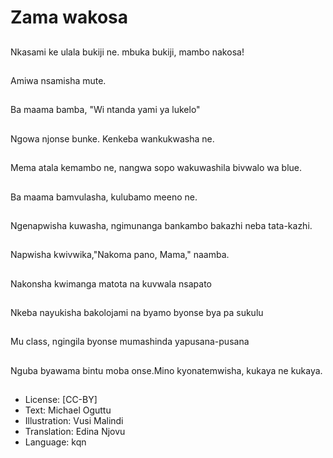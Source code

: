 # Zama wakosa

##
Nkasami ke ulala bukiji ne. mbuka bukiji, mambo nakosa!

##
Amiwa nsamisha mute.

##
Ba maama bamba, "Wi ntanda yami ya lukelo"

##
Ngowa njonse bunke. Kenkeba wankukwasha ne.

##
Mema atala kemambo ne, nangwa sopo wakuwashila bivwalo wa blue.

##
Ba maama bamvulasha, kulubamo meeno ne.

##
Ngenapwisha kuwasha, ngimunanga bankambo bakazhi neba tata-kazhi.

##
Napwisha kwivwika,"Nakoma pano, Mama," naamba.

##
Nakonsha kwimanga matota na kuvwala nsapato

##
Nkeba nayukisha bakolojami na byamo byonse bya pa sukulu

##
Mu class, ngingila byonse mumashinda yapusana-pusana

##
Nguba byawama bintu moba onse.Mino kyonatemwisha, kukaya ne kukaya.

##
* License: [CC-BY]
* Text: Michael Oguttu
* Illustration: Vusi Malindi
* Translation: Edina Njovu
* Language: kqn
